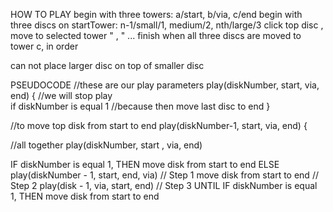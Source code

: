 HOW TO PLAY
begin with three towers: a/start, b/via, c/end
begin with three discs on startTower: n-1/small/1, medium/2, nth/large/3
click top disc , move to selected tower
" , " ...
finish when all three discs are moved to tower c, in order 

can not place larger disc on top of smaller disc


PSEUDOCODE
//these are our play parameters
play(diskNumber, start, via, end)
{
//we will stop play  
if diskNumber is equal 1
//because then 
move last disc to end 
}

//to move top disk from start to end
play(diskNumber-1, start, via, end)
{

//all together
play(diskNumber, start , via, end)

IF diskNumber is equal 1, THEN
      move disk from start to end
   ELSE
      play(diskNumber - 1, start, end, via)   // Step 1
      move disk from start to end                 // Step 2
      play(disk - 1, via, start, end)   // Step 3
   UNTIL 
   IF diskNumber is equal 1, THEN
      move disk from start to end
   

